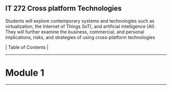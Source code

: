 ## IT 272 Cross platform Technologies

Students will explore contemporary systems and technologies such as virtualization, the Internet of Things (IoT),
and artificial intelligence (AI). They will further examine the business, commercial, and personal implications, risks,
and strategies of using cross-platform technologies

| Table of Contents | 

------------------

# Module 1
-------------

